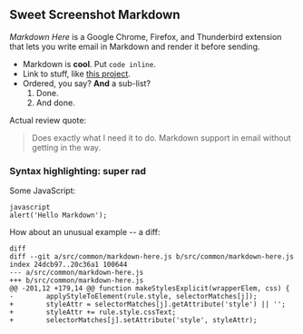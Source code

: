 ## Sweet Screenshot Markdown

*Markdown Here* is a Google Chrome, Firefox, and Thunderbird extension that lets you write email in Markdown and render it before sending.

*   Markdown is **cool**. Put `code inline`.
*   Link to stuff, like [this project][1].
*   Ordered, you say? **And** a sub-list? 
    1.  Done.
    2.  And done.

 [1]: https://github.com/adam-p/markdown-here

Actual review quote:

> Does exactly what I need it to do. Markdown support in email without getting in the way.

### Syntax highlighting: super rad

Some JavaScript:

    javascript
    alert('Hello Markdown');
    

How about an unusual example -- a diff:

    diff
    diff --git a/src/common/markdown-here.js b/src/common/markdown-here.js
    index 24dcb97..20c36a1 100644
    --- a/src/common/markdown-here.js
    +++ b/src/common/markdown-here.js
    @@ -201,12 +179,14 @@ function makeStylesExplicit(wrapperElem, css) {
    -        applyStyleToElement(rule.style, selectorMatches[j]);
    +        styleAttr = selectorMatches[j].getAttribute('style') || '';
    +        styleAttr += rule.style.cssText;
    +        selectorMatches[j].setAttribute('style', styleAttr);